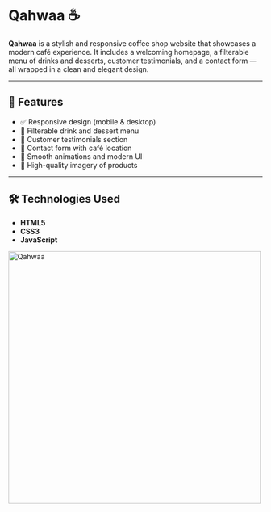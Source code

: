 # Qahwaa ☕️

**Qahwaa** is a stylish and responsive coffee shop website that showcases a modern café experience. It includes a welcoming homepage, a filterable menu of drinks and desserts, customer testimonials, and a contact form — all wrapped in a clean and elegant design.

---

## 🌟 Features

- ✅ Responsive design (mobile & desktop)
- 🧃 Filterable drink and dessert menu
- 💬 Customer testimonials section
- 📍 Contact form with café location
- 🎨 Smooth animations and modern UI
- 📸 High-quality imagery of products

---


## 🛠️ Technologies Used

- **HTML5**
- **CSS3**
- **JavaScript**

<img width="500" height="500" alt="Qahwaa" src="https://github.com/user-attachments/assets/ba75005c-052f-404f-9980-c0a665a6a9f2" />

